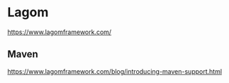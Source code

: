 # Lagom

https://www.lagomframework.com/

## Maven

https://www.lagomframework.com/blog/introducing-maven-support.html
